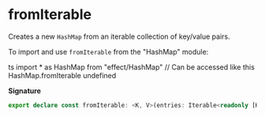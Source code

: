 # fromIterable

Creates a new `HashMap` from an iterable collection of key/value pairs.

To import and use `fromIterable` from the "HashMap" module:

ts
import \* as HashMap from "effect/HashMap"
// Can be accessed like this
HashMap.fromIterable
undefined

**Signature**

```ts
export declare const fromIterable: <K, V>(entries: Iterable<readonly [K, V]>) => HashMap<K, V>
```
